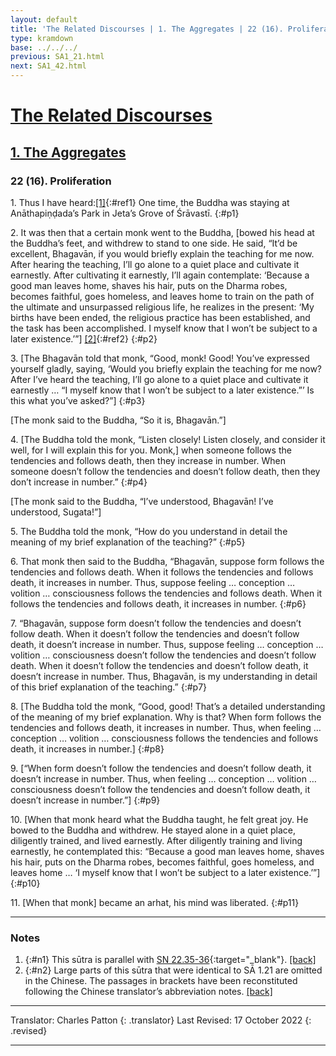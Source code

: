 ```yaml
---
layout: default
title: 'The Related Discourses | 1. The Aggregates | 22 (16). Proliferation'
type: kramdown
base: ../../../
previous: SA1_21.html
next: SA1_42.html
---
```


# [The Related Discourses](../index.html)
## [1. The Aggregates](index.html)
### 22 (16). Proliferation

1\. Thus I have heard:[\[1\]](#n1){:#ref1} One time, the Buddha was staying at Anāthapiṇḍada’s Park in Jeta’s Grove of Śrāvastī.
{:#p1}

2\. It was then that a certain monk went to the Buddha, [bowed his head at the Buddha’s feet, and withdrew to stand to one side. He said, “It’d be excellent, Bhagavān, if you would briefly explain the teaching for me now. After hearing the teaching, I’ll go alone to a quiet place and cultivate it earnestly. After cultivating it earnestly, I’ll again contemplate: ‘Because a good man leaves home, shaves his hair, puts on the Dharma robes, becomes faithful, goes homeless, and leaves home to train on the path of the ultimate and unsurpassed religious life, he realizes in the present: ‘My births have been ended, the religious practice has been established, and the task has been accomplished. I myself know that I won’t be subject to a later existence.’”] [\[2\]](#n2){:#ref2}
{:#p2}

3\. [The Bhagavān told that monk, “Good, monk! Good! You’ve expressed yourself gladly, saying, ‘Would you briefly explain the teaching for me now? After I’ve heard the teaching, I’ll go alone to a quiet place and cultivate it earnestly … “I myself know that I won’t be subject to a later existence.”’ Is this what you’ve asked?”]
{:#p3}

[The monk said to the Buddha, “So it is, Bhagavān.”]

4\. [The Buddha told the monk, “Listen closely! Listen closely, and consider it well, for I will explain this for you. Monk,] when someone follows the tendencies and follows death, then they increase in number. When someone doesn’t follow the tendencies and doesn’t follow death, then they don’t increase in number.”
{:#p4}

[The monk said to the Buddha, “I’ve understood, Bhagavān! I’ve understood, Sugata!”]

5\. The Buddha told the monk, “How do you understand in detail the meaning of my brief explanation of the teaching?”
{:#p5}

6\. That monk then said to the Buddha, “Bhagavān, suppose form follows the tendencies and follows death. When it follows the tendencies and follows death, it increases in number. Thus, suppose feeling … conception … volition … consciousness follows the tendencies and follows death. When it follows the tendencies and follows death, it increases in number.
{:#p6}

7\. “Bhagavān, suppose form doesn’t follow the tendencies and doesn’t follow death. When it doesn’t follow the tendencies and doesn’t follow death, it doesn’t increase in number. Thus, suppose feeling … conception … volition … consciousness doesn’t follow the tendencies and doesn’t follow death. When it doesn’t follow the tendencies and doesn’t follow death, it doesn’t increase in number. Thus, Bhagavān, is my understanding in detail of this brief explanation of the teaching.”
{:#p7}

8\. [The Buddha told the monk, “Good, good! That’s a detailed understanding of the meaning of my brief explanation. Why is that? When form follows the tendencies and follows death, it increases in number. Thus, when feeling … conception … volition … consciousness follows the tendencies and follows death, it increases in number.]
{:#p8}

9\. [“When form doesn’t follow the tendencies and doesn’t follow death, it doesn’t increase in number. Thus, when feeling … conception … volition … consciousness doesn’t follow the tendencies and doesn’t follow death, it doesn’t increase in number.”]
{:#p9}

10\. [When that monk heard what the Buddha taught, he felt great joy. He bowed to the Buddha and withdrew. He stayed alone in a quiet place, diligently trained, and lived earnestly. After diligently training and living earnestly, he contemplated this: “Because a good man leaves home, shaves his hair, puts on the Dharma robes, becomes faithful, goes homeless, and leaves home … ‘I myself know that I won’t be subject to a later existence.’”]
{:#p10}

11\. [When that monk] became an arhat, his mind was liberated.
{:#p11}

---

### Notes

1. {:#n1} This sūtra is parallel with [SN 22.35-36](https://suttacentral.net/sn22.35){:target="_blank"}. [\[back\]](#ref1)
2. {:#n2} Large parts of this sūtra that were identical to SĀ 1.21 are omitted in the Chinese. The passages in brackets have been reconstituted following the Chinese translator’s abbreviation notes. [\[back\]](#ref2)

---

Translator: Charles Patton
{: .translator}
Last Revised: 17 October 2022
{: .revised}

---